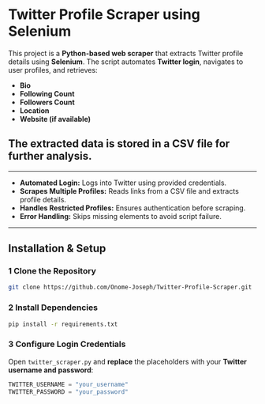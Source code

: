 # **Twitter Profile Scraper using Selenium**  

This project is a **Python-based web scraper** that extracts Twitter profile details using **Selenium**. The script automates **Twitter login**, navigates to user profiles, and retrieves:  

- **Bio**  
- **Following Count**  
- **Followers Count**  
- **Location**  
- **Website (if available)**

## **The extracted data is stored in a **CSV file** for further analysis.**  

---
- **Automated Login:** Logs into Twitter using provided credentials.  
- **Scrapes Multiple Profiles:** Reads links from a CSV file and extracts profile details.  
- **Handles Restricted Profiles:** Ensures authentication before scraping.  
- **Error Handling:** Skips missing elements to avoid script failure.  
---

## **Installation & Setup**
### **1 Clone the Repository**  
```bash
git clone https://github.com/Onome-Joseph/Twitter-Profile-Scraper.git
```

### **2 Install Dependencies**    
```bash
pip install -r requirements.txt
```

### **3 Configure Login Credentials**  
Open `twitter_scraper.py` and **replace** the placeholders with your **Twitter username and password**:  
```python
TWITTER_USERNAME = "your_username"
TWITTER_PASSWORD = "your_password"
```
